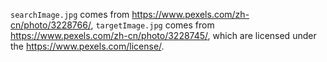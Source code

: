 `searchImage.jpg` comes from https://www.pexels.com/zh-cn/photo/3228766/, `targetImage.jpg` comes from https://www.pexels.com/zh-cn/photo/3228745/, which are licensed under the https://www.pexels.com/license/.
